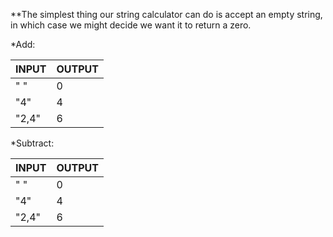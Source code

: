 **The simplest thing our string calculator can do is accept an empty string, in which case we might decide we want it to return a zero. 

*Add:

|INPUT| OUTPUT|
|-----|-----|
| " " | 0   |
| "4" | 4 |
| "2,4" | 6 |

*Subtract:

|INPUT| OUTPUT|
|-----|-----|
| " " | 0   |
| "4" | 4 |
| "2,4" | 6 |